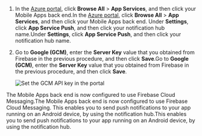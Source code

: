 
1. <span data-ttu-id="4dc41-101">In the [Azure portal](https://portal.azure.com/), click **Browse All** > **App Services**, and then click your Mobile Apps back end.</span><span class="sxs-lookup"><span data-stu-id="4dc41-101">In the [Azure portal](https://portal.azure.com/), click **Browse All** > **App Services**, and then click your Mobile Apps back end.</span></span> <span data-ttu-id="4dc41-102">Under **Settings**, click **App Service Push**, and then click your notification hub name.</span><span class="sxs-lookup"><span data-stu-id="4dc41-102">Under **Settings**, click **App Service Push**, and then click your notification hub name.</span></span>
2. <span data-ttu-id="4dc41-103">Go to **Google (GCM)**, enter the **Server Key** value that you obtained from Firebase in the previous procedure, and then click **Save**.</span><span class="sxs-lookup"><span data-stu-id="4dc41-103">Go to **Google (GCM)**, enter the **Server Key** value that you obtained from Firebase in the previous procedure, and then click **Save**.</span></span>

    ![Set the GCM API key in the portal](https://docstestmedia1.blob.core.windows.net/azure-media/includes/media/app-service-mobile-android-configure-push/mobile-push-api-key.png)

<span data-ttu-id="4dc41-105">The Mobile Apps back end is now configured to use Firebase Cloud Messaging.</span><span class="sxs-lookup"><span data-stu-id="4dc41-105">The Mobile Apps back end is now configured to use Firebase Cloud Messaging.</span></span> <span data-ttu-id="4dc41-106">This enables you to send push notifications to your app running on an Android device, by using the notification hub.</span><span class="sxs-lookup"><span data-stu-id="4dc41-106">This enables you to send push notifications to your app running on an Android device, by using the notification hub.</span></span>

<!-- URLs. -->


<!-- images -->

